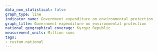 ```yaml
---
data_non_statistical: false
graph_type: line
indicator_name: Government expenditure on environmental protection
graph_title: Government expenditure on environmental protection
national_geographical_coverage: Kyrgyz Republic
measurement_units: Million soms
tags:
- custom.national
---
```

